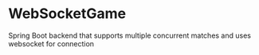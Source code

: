 # WebSocketGame
 Spring Boot backend that supports multiple concurrent matches and uses websocket for connection
